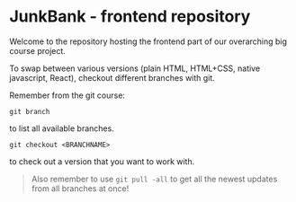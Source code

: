 # JunkBank - frontend repository

Welcome to the repository hosting the frontend part of our overarching big course project.

To swap between various versions (plain HTML, HTML+CSS, native javascript, React), checkout different branches with git.

Remember from the git course:

```
git branch
```

to list all available branches.


```
git checkout <BRANCHNAME>
```

to check out a version that you want to work with.

> Also remember to use `git pull -all` to get all the newest updates from all branches at once!
